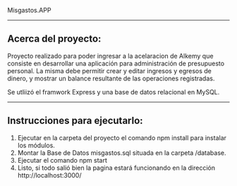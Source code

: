 Misgastos.APP

-------------------------------------------------------
## Acerca del proyecto:

Proyecto realizado para poder ingresar a la acelaracion de Alkemy que consiste en desarrollar una aplicación para administración de presupuesto personal. La misma debe
permitir crear y editar ingresos y egresos de dinero, y mostrar un balance resultante de las
operaciones registradas.

Se utliizó el framwork Express y una base de datos relacional en MySQL.


-------------------------------------------------------
## Instrucciones para ejecutarlo:

1. Ejecutar en la carpeta del proyecto el comando npm install para instalar los módulos.
2. Montar la Base de Datos misgastos.sql situada en la carpeta /database.
3. Ejecutar el comando npm start
4. Listo, si todo salió bien la pagina estará funcionando en la dirección http://localhost:3000/
